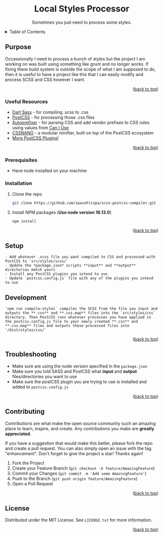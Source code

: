 <div id="top"></div>
<br />
<div align="center">
<h1 align="center">Local Styles Processor</h1>

  <p align="center">
    Sometimes you just need to process some styles.
  </p>
</div>



<!-- TABLE OF CONTENTS -->
<details>
  <summary>Table of Contents</summary>
  <ol>
    <li><a href="#purpose">Project Purpose</a></li>
    <li><a href="#useful-resources">Resources</a></li>
    <li><a href="#prerequisites">Prerequisites</a></li>
    <li><a href="#installation">Installation</a></li>
    <li><a href="#setup">Setup</a></li>
    <li><a href="#development">Development Process</a></li>
    <li><a href="#troubleshooting">Troubleshooting</a></li>
    <li><a href="#contributing">Contributing</a></li>
    <li><a href="#license">License</a></li>
  </ol>
</details>



<!-- PURPOSE -->
## Purpose

Occassionally I need to process a bunch of styles but the project I am working on was built using something like grunt and no longer works. If fixing there build system is outside the scope of what I am supposed to do, then it is useful to have a project like this that I can easily modify and process SCSS and CSS however I want.


<p align="right">(<a href="#top">back to top</a>)</p>



### Useful Resources
<!-- only leave the framework you are using for this project. Add yours if it isn't in the list below. Delete all the others. -->
* [Dart Sass](https://sass-lang.com/dart-sass) - for compiling .scss to .css
* [PostCSS](https://postcss.org/) - for processing those .css files
* [Autoprefixer](https://github.com/postcss/autoprefixer) - for parsing CSS and add vendor prefixes to CSS rules using values from [Can I Use](https://caniuse.com/)
* [CSSNANO](https://github.com/cssnano/cssnano) - a modular minifier, built on top of the PostCSS ecosystem
* [More PostCSS Plugins!](https://www.postcss.parts/)

<p align="right">(<a href="#top">back to top</a>)</p>


### Prerequisites

- Have node installed on your machine

### Installation

1. Clone the repo
   ```sh
   git clone https://github.com/spaceFitzpa/scss-postcss-compiler.git
   ```
1. Install NPM packages (**Use node version 16.13.0**)
   ```sh
   npm install
   ```

<p align="right">(<a href="#top">back to top</a>)</p>


<!-- SETUP -->
## Setup

    - Add whatever .scss file you want compiled to CSS and processed with PostCSS to `src/styles/scss/`
    - Update the *package.json* scripts **input** and **output** directories match yours
    - Install any PostCSS plugins you intend to use
    - Update `postcss.config.js` file with any of the plugins you intend to use

<!-- DEVELOPMENT PROCESS -->
## Development

    `npm run compile:styles` compiles the SCSS from the file you input and outputs the **.css** and **.css.map** files into the `src/styles/css` directory. Then PostCSS runs whatever processes you have applied in the postcss.config.js file to your newly created **.css** and **.css.map** files and outputs these processed files into '/dist/styles/css/`


<p align="right">(<a href="#top">back to top</a>)</p>



<!-- TROUBLESHOOTING EXAMPLES -->
## Troubleshooting

 - Make sure are using the node version specified in the `package.json`
 - Make sure you told SASS and PostCSS what **input** and **output** files/directories you want to use
 - Make sure the postCSS plugin you are trying to use is installed and added to `postcss.config.js`

<p align="right">(<a href="#top">back to top</a>)</p>



<!-- CONTRIBUTING -->
## Contributing

Contributions are what make the open source community such an amazing place to learn, inspire, and create. Any contributions you make are **greatly appreciated**.

If you have a suggestion that would make this better, please fork the repo and create a pull request. You can also simply open an issue with the tag "enhancement".
Don't forget to give the project a star! Thanks again!

1. Fork the Project
2. Create your Feature Branch (`git checkout -b feature/AmazingFeature`)
3. Commit your Changes (`git commit -m 'Add some AmazingFeature'`)
4. Push to the Branch (`git push origin feature/AmazingFeature`)
5. Open a Pull Request

<p align="right">(<a href="#top">back to top</a>)</p>



<!-- LICENSE -->
## License

Distributed under the MIT License. See `LICENSE.txt` for more information.


<p align="right">(<a href="#top">back to top</a>)</p>
